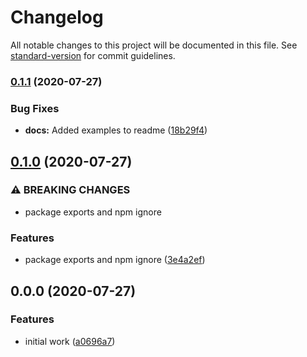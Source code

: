 # Changelog

All notable changes to this project will be documented in this file. See [standard-version](https://github.com/conventional-changelog/standard-version) for commit guidelines.

### [0.1.1](https://github.com/wesleytodd/fs-test-fixtures/compare/v0.1.0...v0.1.1) (2020-07-27)


### Bug Fixes

* **docs:** Added examples to readme ([18b29f4](https://github.com/wesleytodd/fs-test-fixtures/commit/18b29f4e799597c602292a7e1f730d46262362d1))

## [0.1.0](https://github.com/wesleytodd/fs-test-fixtures/compare/v0.0.0...v0.1.0) (2020-07-27)


### ⚠ BREAKING CHANGES

* package exports and npm ignore

### Features

* package exports and npm ignore ([3e4a2ef](https://github.com/wesleytodd/fs-test-fixtures/commit/3e4a2efd4c749437f44d98e1aa1662e95b9e16f3))

## 0.0.0 (2020-07-27)


### Features

* initial work ([a0696a7](https://github.com/wesleytodd/fs-test-fixtures/commit/a0696a7ca30afe0dedfda21109056b4e6733a991))
